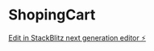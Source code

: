 # ShopingCart

[Edit in StackBlitz next generation editor ⚡️](https://stackblitz.com/~/github.com/Muni6377/ShopingCart)